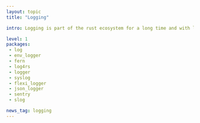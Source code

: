 ```yaml
---
layout: topic
title: "Logging"

intro: Logging is part of the rust ecosystem for a long time and with log and env_logger you have some great defaults.

level: 1
packages:
 - log
 - env_logger
 - fern
 - log4rs
 - logger
 - syslog
 - flexi_logger
 - json_logger
 - sentry
 - slog

news_tag: logging
---
```

